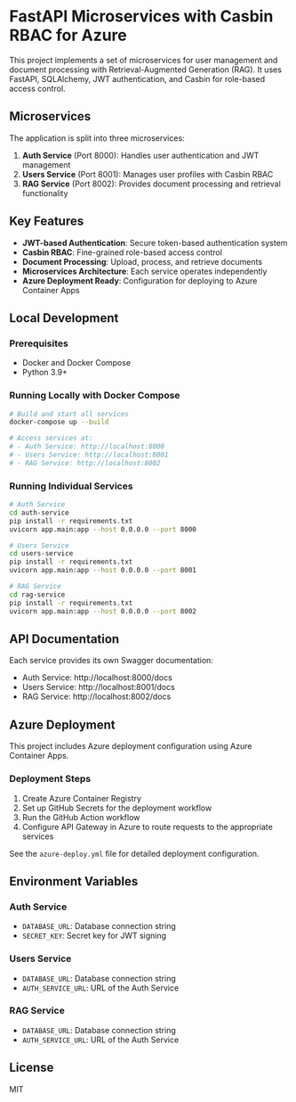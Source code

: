 # FastAPI Microservices with Casbin RBAC for Azure

This project implements a set of microservices for user management and document processing with Retrieval-Augmented Generation (RAG). It uses FastAPI, SQLAlchemy, JWT authentication, and Casbin for role-based access control.

## Microservices

The application is split into three microservices:

1. **Auth Service** (Port 8000): Handles user authentication and JWT management
2. **Users Service** (Port 8001): Manages user profiles with Casbin RBAC
3. **RAG Service** (Port 8002): Provides document processing and retrieval functionality

## Key Features

- **JWT-based Authentication**: Secure token-based authentication system
- **Casbin RBAC**: Fine-grained role-based access control
- **Document Processing**: Upload, process, and retrieve documents
- **Microservices Architecture**: Each service operates independently
- **Azure Deployment Ready**: Configuration for deploying to Azure Container Apps

## Local Development

### Prerequisites

- Docker and Docker Compose
- Python 3.9+

### Running Locally with Docker Compose

```bash
# Build and start all services
docker-compose up --build

# Access services at:
# - Auth Service: http://localhost:8000
# - Users Service: http://localhost:8001
# - RAG Service: http://localhost:8002
```

### Running Individual Services

```bash
# Auth Service
cd auth-service
pip install -r requirements.txt
uvicorn app.main:app --host 0.0.0.0 --port 8000

# Users Service
cd users-service
pip install -r requirements.txt
uvicorn app.main:app --host 0.0.0.0 --port 8001

# RAG Service
cd rag-service
pip install -r requirements.txt
uvicorn app.main:app --host 0.0.0.0 --port 8002
```

## API Documentation

Each service provides its own Swagger documentation:

- Auth Service: http://localhost:8000/docs
- Users Service: http://localhost:8001/docs
- RAG Service: http://localhost:8002/docs

## Azure Deployment

This project includes Azure deployment configuration using Azure Container Apps.

### Deployment Steps

1. Create Azure Container Registry
2. Set up GitHub Secrets for the deployment workflow
3. Run the GitHub Action workflow
4. Configure API Gateway in Azure to route requests to the appropriate services

See the `azure-deploy.yml` file for detailed deployment configuration.

## Environment Variables

### Auth Service
- `DATABASE_URL`: Database connection string
- `SECRET_KEY`: Secret key for JWT signing

### Users Service
- `DATABASE_URL`: Database connection string
- `AUTH_SERVICE_URL`: URL of the Auth Service

### RAG Service
- `DATABASE_URL`: Database connection string
- `AUTH_SERVICE_URL`: URL of the Auth Service

## License

MIT
